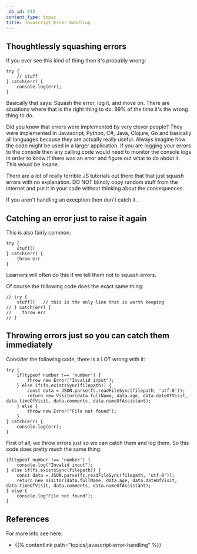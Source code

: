 ```yaml
---
_db_id: 842
content_type: topic
title: Javascript Error handling
---
```


## Thoughtlessly squashing errors

If you ever see this kind of thing then it's probably wrong:

```
try {
    // stuff
} catch(err) {
    console.log(err);
}
```

Basically that says: Squash the error, log it, and move on. There are situations where that is the right thing to do. 99% of the time it's the wrong thing to do. 

Did you know that errors were implemented by very clever people? They were implemented in Javascript, Python, C#, Java, Clojure, Go and basically all languages because they are actually really useful. Always imagine how the code might be used in a larger application. If you are logging your errors to the console then any calling code would need to monitor the console logs in order to know if there was an error and figure out what to do about it. This would be insane.

There are a lot of really terrible JS tutorials out there that that just squash errors with no explanation. DO NOT blindly copy random stuff from the internet and put it in your code without thinking about the consequences.

If you aren't handling an exception then don't catch it.

## Catching an error just to raise it again

This is also fairly common:

```
try {
    stuff()
} catch(err) {
    throw err
}
```

Learners will often do this if we tell them not to squash errors.

Of course the following code does the exact same thing:

```
// try {
    stuff()   // this is the only line that is worth keeping
// } catch(err) {
//    throw err
// }
```

## Throwing errors just so you can catch them immediately

Consider the following code, there is a LOT wrong with it:

```
try {
    if(typeof number !== 'number') {
        throw new Error("Invalid input");
    } else if(fs.existsSync(filepath)) {
        const data = JSON.parse(fs.readFileSync(filepath, 'utf-8'));
        return new Visitor(data.fullName, data.age, data.dateOfVisit, data.timeOfVisit, data.comments, data.nameOfAssistant);
    } else {
        throw new Error("File not found");
    }
} catch(err) {
    console.log(err);
}
```

First of all, we throw errors just so we can catch them and log them. So this code does pretty much the same thing:

```
if(typeof number !== 'number') {
    console.log("Invalid input");
} else if(fs.existsSync(filepath)) {
    const data = JSON.parse(fs.readFileSync(filepath, 'utf-8'));
    return new Visitor(data.fullName, data.age, data.dateOfVisit, data.timeOfVisit, data.comments, data.nameOfAssistant);
} else {
    console.log"File not found");
}
```


## References

For more info see here:

- {{% contentlink path="topics/javascript-error-handling" %}}